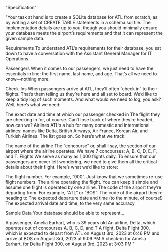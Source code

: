 "Specification"

"Your task at hand is to create a SQLite database for ATL from scratch, as by writing a set of CREATE TABLE statements in a schema.sql file. The implementation details are up to you, though you should minimally ensure your database meets the airport’s requirements and that it can represent the given sample data.

Requirements
To understand ATL’s requirements for their database, you sat down to have a conversation with the Assistant General Manager for IT Operations.

Passengers
When it comes to our passengers, we just need to have the essentials in line: the first name, last name, and age. That’s all we need to know—nothing more.

Check-Ins
When passengers arrive at ATL, they’ll often “check in” to their flights. That’s them telling us they’re here and all set to board. We’d like to keep a tidy log of such moments. And what would we need to log, you ask? Well, here’s what we need:

The exact date and time at which our passenger checked in
The flight they are checking in for, of course. Can’t lose track of where they’re headed, now can we?
Airlines
ATL’s a hub for many domestic and international airlines: names like Delta, British Airways, Air France, Korean Air, and Turkish Airlines. The list goes on. So here’s what we track:

The name of the airline
The “concourse” or, shall I say, the section of our airport where the airline operates. We have 7 concourses: A, B, C, D, E, F, and T.
Flights
We serve as many as 1,000 flights daily. To ensure that our passengers are never left wondering, we need to give them all the critical details about their flight. Here’s what we’d like to store:

The flight number. For example, “900”. Just know that we sometimes re-use flight numbers.
The airline operating the flight. You can keep it simple and assume one flight is operated by one airline.
The code of the airport they’re departing from. For example, “ATL” or “BOS”.
The code of the airport they’re heading to
The expected departure date and time (to the minute, of course!)
The expected arrival date and time, to the very same accuracy


Sample Data
Your database should be able to represent…

A passenger, Amelia Earhart, who is 39 years old
An airline, Delta, which operates out of concourses A, B, C, D, and T
A flight, Delta Flight 300, which is expected to depart from ATL on August 3rd, 2023 at 6:46 PM and arrive at BOS on August 3rd, 2023 at 9:09 PM
A check-in for Amelia Earhart, for Delta Flight 300, on August 3rd, 2023 at 3:03 PM
"
